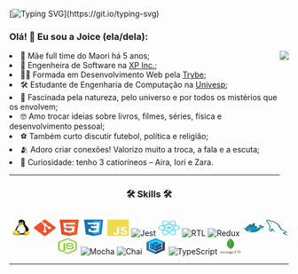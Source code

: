 [![Typing SVG](https://readme-typing-svg.herokuapp.com?size=23&color=42C920&width=450&lines=console.log(%22Hello%2C+World!%22))](https://git.io/typing-svg)
<h3> Olá! 🖖 Eu sou a Joice (ela/dela): </h3>
<div align="center">
  <img height="230" align="right" src="https://www.gifcen.com/wp-content/uploads/2021/05/black-hole-gif-5.gif" />
<div align="left" style="display: inline_block">
    <li>💪 Mãe full time do Maori há 5 anos;</li>
    <li>🚀 Engenheira de Software na <a href="https://www.xpinc.com/">XP Inc.</a>;</li>
    <li>👩‍💻 Formada em Desenvolvimento Web pela <a href="https://betrybe.com">Trybe</a>;</li>
    <li>🛠 Estudante de Engenharia de Computação na <a href="https://univesp.br">Univesp</a>;</li>
    <li>🌌 Fascinada pela natureza, pelo universo e por todos os mistérios que os envolvem;</li>
    <li>🤓 Amo trocar ideias sobre livros, filmes, séries, física e desenvolvimento pessoal;</li>
    <li>⚽ Também curto discutir futebol, política e religião;</li>
    <li>🫂 Adoro criar conexões! Valorizo muito a troca, a fala e a escuta;</li>
    <li>🐶 Curiosidade: tenho 3 catioríneos – Aira, Iori e Zara.</li>
</div>
<hr>
<h3 align="center">🛠 Skills 🛠</h3>
<div align="center" style="margin-top: 30px" style="display: inline_block">
<img title="Linux" alt="Linux" height="30" width="40" src="https://raw.githubusercontent.com/devicons/devicon/master/icons/linux/linux-original.svg"/>
<img title="Git" alt="Git" height="30" width="40" src="https://raw.githubusercontent.com/devicons/devicon/master/icons/git/git-original.svg"/>
<img title="HTML5" alt="HTML" height="30" width="40" src="https://raw.githubusercontent.com/devicons/devicon/master/icons/html5/html5-original.svg">
<img title="CSS3" alt="CSS" height="30" width="40" src="https://raw.githubusercontent.com/devicons/devicon/master/icons/css3/css3-original.svg">
<img title="JavaScript" alt="JavaScript" height="30" width="40" src="https://raw.githubusercontent.com/devicons/devicon/master/icons/javascript/javascript-plain.svg">
<img title="Jest" alt="Jest" height="30" width="40" src="https://cdn.jsdelivr.net/gh/devicons/devicon/icons/jest/jest-plain.svg" />
<img title="React" alt="React" height="30" width="40" src="https://raw.githubusercontent.com/devicons/devicon/master/icons/react/react-original.svg">
<img title="RTL" alt="RTL" height="30" width="40" src="https://testing-library.com/img/octopus-128x128.png">
<img title="Redux" alt="Redux" height="30" width="40" src="https://cdn.jsdelivr.net/gh/devicons/devicon/icons/redux/redux-original.svg">
<img title="Docker" alt="Docker" height="30" width="40" src="https://raw.githubusercontent.com/devicons/devicon/master/icons/docker/docker-original.svg">
<img title="MySQL" alt="MySQL" height="30" width="40" src="https://raw.githubusercontent.com/devicons/devicon/master/icons/mysql/mysql-original.svg">
<img title="Node.js" alt="Node.js" height="30" width="40" src="https://raw.githubusercontent.com/devicons/devicon/master/icons/nodejs/nodejs-original.svg">
<img title="Mocha" alt="Mocha" height="30" width="40" src="https://cdn.jsdelivr.net/gh/devicons/devicon/icons/mocha/mocha-plain.svg" />
<img title="Chai" alt="Chai" height="30" width="30" src="https://www.chaijs.com/img/chai-logo-small.png">
<img title="Sequelize" alt="Sequelize" height="30" width="40" src="https://raw.githubusercontent.com/devicons/devicon/master/icons/sequelize/sequelize-original.svg">
<img title="TypeScript" alt="TypeScript" height="30" width="30" src="https://cdn.jsdelivr.net/gh/devicons/devicon/icons/typescript/typescript-original.svg">
<img title="MongoDB" alt="MongoDB" height="30" width="40" src="https://raw.githubusercontent.com/devicons/devicon/master/icons/mongodb/mongodb-original-wordmark.svg"/>
</div>
<hr>
